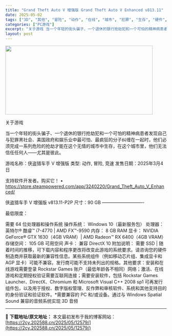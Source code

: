 ```yaml
---
title: "Grand Theft Auto V 增强版 Grand Theft Auto V Enhanced v813.11"
date: 2025-05-02
tags: ["3D", "其他", "冒险", "动作", "在线", "城市", "犯罪", "生存", "硬件", "竞速"]
categories: ["PC游戏"]
excerpt: "关于游戏 当一个年轻的街头骗子、一个退休的银行抢劫犯和一个可怕的精神病患者发现自己与犯罪黑社会、美国政府和娱乐业中最可怕、最疯狂的分子纠缠在一起时，他们必须完成一系列危险的抢劫才能在这个无情的城市中生存，在这个城市里，他们无法信任任何人——尤其是彼此。 游戏名称：侠盗猎车手 V 增强版 类型: 动作&hellip;"
layout: post
---
```


<img class="aligncenter size-full wp-image-12576" src="https://2cy.202588.cn/wp-content/uploads/2025/05/2025050213541813.webp" alt="" width="460" height="215" />

关于游戏

当一个年轻的街头骗子、一个退休的银行抢劫犯和一个可怕的精神病患者发现自己与犯罪黑社会、美国政府和娱乐业中最可怕、最疯狂的分子纠缠在一起时，他们必须完成一系列危险的抢劫才能在这个无情的城市中生存，在这个城市里，他们无法信任任何人——尤其是彼此。

游戏名称：侠盗猎车手 V 增强版
类型: 动作, 冒险, 竞速
发售日期：2025年3月4日

支持软件开发者。购买它！
• https://store.steampowered.com/app/3240220/Grand_Theft_Auto_V_Enhanced/

侠盗猎车手 V 增强版 v813.11-P2P
尺寸：90 GB
—————————-

最低限度：

需要 64 位处理器和操作系统
操作系统： Windows 10（最新服务包）
处理器： 英特尔® 酷睿™ i7-4770 | AMD FX™-9590
内存： 8 GB RAM
显卡： NVIDIA GeForce® GTX 1630（4GB VRAM）| AMD Radeon™ RX 6400（4GB VRAM）
存储空间： 105 GB 可用空间
声卡： 兼容 DirectX 10
附加说明： 需要 SSD | 随着时间的推移，可下载内容和程序更改将改变此游戏的系统要求。请咨询您的硬件制造商并获取最新的兼容性信息。某些系统组件（例如移动芯片组、集成显卡和 AGP 显卡）可能不兼容。发行商可能不支持未列出的规格。其他要求：安装和在线游戏需要登录 Rockstar Games 账户（最低年龄各不相同）网络；激活、在线游戏和定期授权验证需要互联网连接；需要安装软件，包括 Rockstar Games Launcher、DirectX、Chromium 和 Microsoft Visual C++ 2008 sp1 可再发行组件包，以及用于授权、数字版权管理、反作弊和审核软件、系统和其他支持目的的身份验证和验证软件。*需要兼容的 PC 和/或设备。通过与 Windows Spatial Sound 兼容的音频系统实现 3D 音频

---
📖 **下载地址/原文地址：** 本文最初发布于我的博客网站：[https://2cy.202588.cn/2025/05/12579/](https://2cy.202588.cn/2025/05/12579/)
